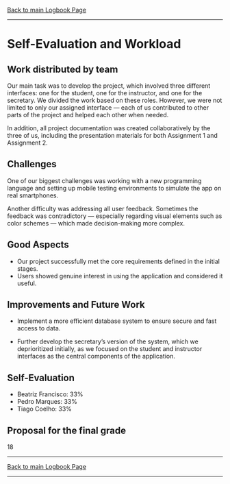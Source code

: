 [Back to main Logbook Page](../hci_logbook.md)

---

# Self-Evaluation and Workload

## Work distributed by team

Our main task was to develop the project, which involved three different interfaces: one for the student, one for the instructor, and one for the secretary. We divided the work based on these roles. However, we were not limited to only our assigned interface — each of us contributed to other parts of the project and helped each other when needed.

In addition, all project documentation was created collaboratively by the three of us, including the presentation materials for both Assignment 1 and Assignment 2.

## Challenges

One of our biggest challenges was working with a new programming language and setting up mobile testing environments to simulate the app on real smartphones.

Another difficulty was addressing all user feedback. Sometimes the feedback was contradictory — especially regarding visual elements such as color schemes — which made decision-making more complex.

## Good Aspects
- Our project successfully met the core requirements defined in the initial stages.
- Users showed genuine interest in using the application and considered it useful.

## Improvements and Future Work

- Implement a more efficient database system to ensure secure and fast access to data.

- Further develop the secretary’s version of the system, which we deprioritized initially, as we focused on the student and instructor interfaces as the central components of the application.

## Self-Evaluation
- Beatriz Francisco: 33%
- Pedro Marques: 33%
- Tiago Coelho: 33%

## Proposal for the final grade
18

---
[Back to main Logbook Page](../hci_logbook.md)

---